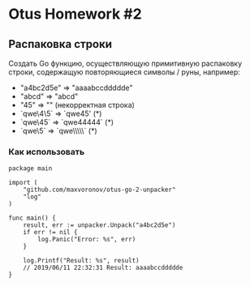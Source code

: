 # Otus Homework #2
## Распаковка строки

Создать Go функцию, осуществляющую примитивную распаковку строки, содержащую повторяющиеся символы / руны, например:

* "a4bc2d5e" => "aaaabccddddde"
* "abcd" => "abcd"
* "45" => "" (некорректная строка)
* \`qwe\4\5\` => \`qwe45\' (*)
* \`qwe\45\` => \`qwe44444\` (*)
* \`qwe\\5\` => \`qwe\\\\\\\\\\\` (*)

### Как использовать

```
package main

import (
    "github.com/maxvoronov/otus-go-2-unpacker"
    "log"
)

func main() {
    result, err := unpacker.Unpack("a4bc2d5e")
    if err != nil {
        log.Panic("Error: %s", err)
    }

    log.Printf("Result: %s", result)
    // 2019/06/11 22:32:31 Result: aaaabccddddde
}
```

